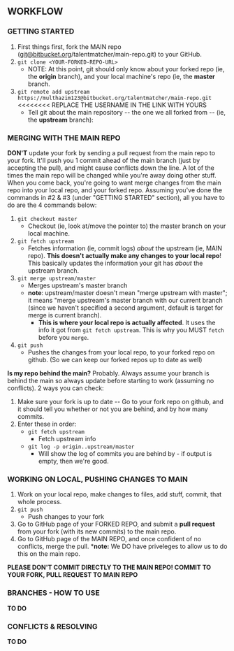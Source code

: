 
## WORKFLOW

### GETTING STARTED
  1. First things first, fork the MAIN repo (git@bitbucket.org/talentmatcher/main-repo.git) to your GitHub.
  2. `git clone <YOUR-FORKED-REPO-URL>`
      - NOTE: At this point, git should only know about your forked repo (ie, the <b>origin</b> branch), and your local machine's repo (ie, the <b>master</b> branch.
  3. `git remote add upstream https://multhazim123@bitbucket.org/talentmatcher/main-repo.git`    <<<<<<<< REPLACE THE USERNAME IN THE LINK WITH YOURS
      - Tell git about the main repository -- the one we all forked from -- (ie, the <b>upstream</b> branch):
  
  


   
### MERGING WITH THE MAIN REPO
  <b>DON'T</b> update your fork by sending a pull request from the main repo to your fork. It'll push you 1 commit ahead of the main branch (just by accepting the pull), and might cause conflicts down the line.
  A lot of the times the main repo will be changed while you're away doing other stuff. When you come back, you're going to want merge changes from the main repo into your local repo, and your forked repo. Assuming you've done the commands in #2 & #3 (under "GETTING STARTED" section), all you have to do are the 4 commands below:

1. `git checkout master`
    * Checkout (ie, look at/move the pointer to) the master branch on your local machine.
2. `git fetch upstream`
    * Fetches information (ie, commit logs) <i>about</i> the upstream (ie, MAIN repo). <b>This doesn't actually make any changes to your local repo</b>! This basically updates the information your git has <i>about</i> the upstream branch.
3. `git merge upstream/master`
    * Merges upstream's master branch
    * <b>note</b>: upstream/master doesn't mean "merge upstream with master"; it means "merge upstream's master branch with our current branch (since we haven't specified a second argument, default is target for merge is current branch).
      * <b>This is where your local repo is actually affected</b>. It uses the info it got from `git fetch upstream`. This is why you MUST `fetch` before you `merge`.
4. `git push`
    * Pushes the changes from your local repo, to your forked repo on github. (So we can keep our forked repos up to date as well)

<b>Is my repo behind the main?</b>
  Probably. Always assume your branch is behind the main so always update before starting to work (assuming no conflicts). 2 ways you can check:
  1. Make sure your fork is up to date -- Go to your fork repo on github, and it should tell you whether or not you are behind, and by how many commits.
  2. Enter these in order:
      - `git fetch upstream` 
        - Fetch upstream info
      - `git log -p origin..upstream/master` 
        - Will show the log of commits you are behind by - if output is empty, then we're good.

### WORKING ON LOCAL, PUSHING CHANGES TO MAIN

1. Work on your local repo, make changes to files, add stuff, commit, that whole process.
2. `git push`
    * Push changes to your fork
3. Go to GitHub page of your FORKED REPO, and submit a <b>pull request</b> from your fork (with its new commits) to the main repo.
4. Go to GitHub page of the MAIN REPO, and once confident of no conflicts, merge the pull.
    *<b>note:</b> We DO have priveleges to allow us to do this on the main repo.

<b>PLEASE DON'T COMMIT DIRECTLY TO THE MAIN REPO! COMMIT TO YOUR FORK, PULL REQUEST TO MAIN REPO</b>

### BRANCHES - HOW TO USE

 <b> TO DO </b>

### CONFLICTS & RESOLVING

 <b> TO DO </b>
